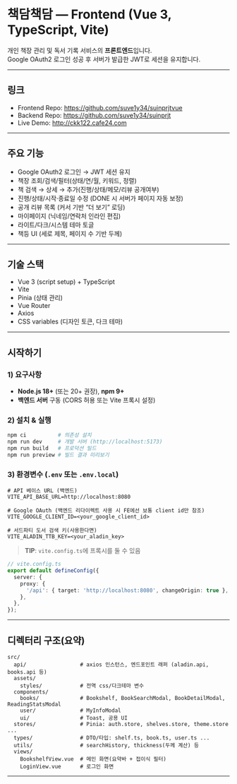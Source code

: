 # 책담책담 — Frontend (Vue 3, TypeScript, Vite)

개인 책장 관리 및 독서 기록 서비스의 **프론트엔드**입니다.  
Google OAuth2 로그인 성공 후 서버가 발급한 JWT로 세션을 유지합니다.

---

## 링크
- Frontend Repo: https://github.com/suve1y34/suinprjtvue
- Backend Repo: https://github.com/suve1y34/suinprjt
- Live Demo: http://ckk122.cafe24.com

---

## 주요 기능
- Google OAuth2 로그인 → JWT 세션 유지
- 책장 조회/검색/필터(상태/연/월, 키워드, 정렬)
- 책 검색 → 상세 → 추가(진행/상태/메모/리뷰 공개여부)
- 진행/상태/시작·종료일 수정 (DONE 시 서버가 페이지 자동 보정)
- 공개 리뷰 목록 (커서 기반 “더 보기” 로딩)
- 마이페이지 (닉네임/연락처 인라인 편집)
- 라이트/다크/시스템 테마 토글
- 책등 UI (세로 제목, 페이지 수 기반 두께)

---

## 기술 스택
- Vue 3 (script setup) + TypeScript
- Vite
- Pinia (상태 관리)
- Vue Router
- Axios
- CSS variables (디자인 토큰, 다크 테마)

---

## 시작하기

### 1) 요구사항
- **Node.js 18+** (또는 20+ 권장), **npm 9+**
- **백엔드 서버** 구동 (CORS 허용 또는 Vite 프록시 설정)

### 2) 설치 & 실행
```bash
npm ci          # 의존성 설치
npm run dev     # 개발 서버 (http://localhost:5173)
npm run build   # 프로덕션 빌드
npm run preview # 빌드 결과 미리보기
```

### 3) 환경변수 (`.env` 또는 `.env.local`)
```dotenv
# API 베이스 URL (백엔드)
VITE_API_BASE_URL=http://localhost:8080

# Google OAuth (백엔드 리다이렉트 사용 시 FE에선 보통 client id만 참조)
VITE_GOOGLE_CLIENT_ID=<your_google_client_id>

# 서드파티 도서 검색 키(사용한다면)
VITE_ALADIN_TTB_KEY=<your_aladin_key>
```

> **TIP**: `vite.config.ts`에 프록시를 둘 수 있음
```ts
// vite.config.ts
export default defineConfig({
  server: {
    proxy: {
      '/api': { target: 'http://localhost:8080', changeOrigin: true },
    },
  },
});
```

---

## 디렉터리 구조(요약)
```text
src/
  api/                 # axios 인스턴스, 엔드포인트 래퍼 (aladin.api, books.api 등)
  assets/
    styles/            # 전역 css/다크테마 변수
  components/
    books/             # Bookshelf, BookSearchModal, BookDetailModal, ReadingStatsModal
    user/              # MyInfoModal
    ui/                # Toast, 공용 UI
  stores/              # Pinia: auth.store, shelves.store, theme.store ...
  types/               # DTO/타입: shelf.ts, book.ts, user.ts ...
  utils/               # searchHistory, thickness(두께 계산) 등
  views/
    BookshelfView.vue  # 메인 화면(요약바 + 접이식 필터)
    LoginView.vue      # 로그인 화면
```

---
